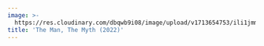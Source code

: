 ```yaml
---
image: >-
  https://res.cloudinary.com/dbqwb9i08/image/upload/v1713654753/ili1jmmndjjwwbflln0q.jpg
title: 'The Man, The Myth (2022)'
---
```


